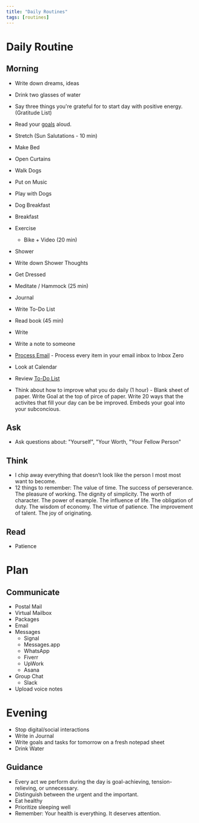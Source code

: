 ```yaml
---
title: "Daily Routines"
tags: [routines]
---
```




# Daily Routine


## Morning
- Write down dreams, ideas
- Drink two glasses of water
- Say three things you're grateful for to start day with positive energy. (Gratitude List)
- Read your [goals](../goals/goals) aloud.
- Stretch (Sun Salutations - 10 min)
- Make Bed
- Open Curtains
- Walk Dogs
- Put on Music
- Play with Dogs
- Dog Breakfast
- Breakfast
- Exercise
	- Bike + Video (20 min)
- Shower
- Write down Shower Thoughts
- Get Dressed
- Meditate / Hammock (25 min)
- Journal
- Write To-Do List
- Read book (45 min)
- Write
- Write a note to someone
- [Process Email](../processes/communications/process-email) - Process every item in your email inbox to Inbox Zero
- Look at Calendar
- Review [To-Do List](../to-do/to-do)


- Think about how to improve what you do daily (1 hour) - Blank sheet of paper. Write Goal at the top of pirce of paper. Write 20 ways that the activites that fill your day can be be improved. Embeds your goal into your subconcious.  

## Ask
- Ask questions about: "Yourself", "Your Worth, "Your Fellow Person"

## Think
- I chip away everything that doesn’t look like the person I most most want to become.
- 12 things to remember: The value of time. The success of perseverance. The pleasure of working. The dignity of simplicity. The worth of character. The power of example. The influence of life. The obligation of duty. The wisdom of economy. The virtue of patience. The improvement of talent. The joy of originating.

## Read
- Patience

# Plan


## Communicate
- Postal Mail
- Virtual Mailbox
- Packages
- Email
- Messages
	- Signal
	- Messages.app
	- WhatsApp
	- Fiverr
	- UpWork
	- Asana
- Group Chat
	- Slack
- Upload voice notes

# Evening
- Stop digital/social interactions
- Write in Journal
- Write goals and tasks for tomorrow on a fresh notepad sheet
- Drink Water

## Guidance
- Every act we perform during the day is goal-achieving, tension-relieving, or unnecessary.
- Distinguish between the urgent and the important.
- Eat healthy
- Prioritize sleeping well
- Remember: Your health is everything. It deserves  attention.